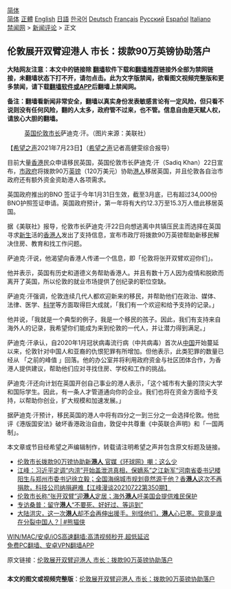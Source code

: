  <!-- 面包屑导航 --> <div class="breadcrumb"><!-- GTranslate: https://gtranslate.io/ -->  <div class="switcher notranslate">  <div class="selected">  <a href="#" onclick="return false;"> 简体</a>  </div>  <div class="option">  <a href="https://www.bannedbook.org" onclick="doGTranslate('zh-CN|zh-CN');jQuery('div.switcher div.selected a').html(jQuery(this).html());return false;" title="简体中文" class="nturl selected"> 简体</a>  <a href="https://www.bannedbook.org/zh-tw/" onclick="doGTranslate('zh-CN|zh-TW');jQuery('div.switcher div.selected a').html(jQuery(this).html());return false;" title="繁體中文" class="nturl"> 正體</a>  <a href="https://www.bannedbook.org/en/" onclick="doGTranslate('zh-CN|en');jQuery('div.switcher div.selected a').html(jQuery(this).html());return false;" title="English" class="nturl"> English</a>  <a href="https://www.bannedbook.org/ja/" onclick="doGTranslate('zh-CN|ja');jQuery('div.switcher div.selected a').html(jQuery(this).html());return false;" title="日本語" class="nturl"> 日語</a>  <a href="https://www.bannedbook.org/ko/" onclick="doGTranslate('zh-CN|ko');jQuery('div.switcher div.selected a').html(jQuery(this).html());return false;" title="한국어" class="nturl"> 한국어</a>  <a href="https://www.bannedbook.org/de/" onclick="doGTranslate('zh-CN|de');jQuery('div.switcher div.selected a').html(jQuery(this).html());return false;" title="Deutsch" class="nturl"> Deutsch</a>  <a href="https://www.bannedbook.org/fr/" onclick="doGTranslate('zh-CN|fr');jQuery('div.switcher div.selected a').html(jQuery(this).html());return false;" title="Français" class="nturl"> Français</a>  <a href="https://www.bannedbook.org/ru/" onclick="doGTranslate('zh-CN|ru');jQuery('div.switcher div.selected a').html(jQuery(this).html());return false;" title="Русский" class="nturl"> Русский</a>  <a href="https://www.bannedbook.org/es/" onclick="doGTranslate('zh-CN|es');jQuery('div.switcher div.selected a').html(jQuery(this).html());return false;" title="Español" class="nturl"> Español</a>  <a href="https://www.bannedbook.org/it/" onclick="doGTranslate('zh-CN|it');jQuery('div.switcher div.selected a').html(jQuery(this).html());return false;" title="Italiano" class="nturl"> Italiano</a>  </div>  </div>      <div class='breadcrumb-sub'><!-- Breadcrumb NavXT 6.3.0 --> <a href="https://www.bannedbook.org/" class="home">禁闻网</a> &gt; <a href="https://www.bannedbook.org/bnews/comments/" class="category">新闻评论</a> &gt; 正文</div></div><h2>伦敦展开双臂迎港人 市长：拨款90万英镑协助落户</h2> <p class="notice"><b>大陆网友注意：本文中的链接除 <a href="https://github.com/bannedbook/fanqiang" >翻墙</a>软件下载和<a href="https://github.com/killgcd/justmysocks/blob/master/README.md">翻墙推荐</a>链接外全部为禁网链接，未翻墙状态下打不开，请勿点击。此为文字版禁闻，欲看图文视频完整版和更多禁闻，请下载<a href="https://github.com/bannedbook/fanqiang">翻墙软件或APP</a>后翻墙上禁闻网。</p><p>备注：翻墙看新闻非常安全，翻墙以真实身份发表敏感言论有一定风险，但只看不说则没有任何风险，翻的人太多，政府管不过来，也不管。信息自由是天赋人权，请放心大胆的翻墙。</b></p>  <div class="entry"> <figure> <p><figcaption><a href="https://www.bannedbook.org/bnews/tag/%e8%8b%b1%e5%9b%bd/" class="st_tag internal_tag" rel="tag" title="标签 英国 下的日志">英国</a><a href="https://www.bannedbook.org/bnews/tag/%e4%bc%a6%e6%95%a6/" class="st_tag internal_tag" rel="tag" title="标签 伦敦 下的日志">伦敦</a><a href="https://www.bannedbook.org/bnews/tag/%e5%b8%82%e9%95%bf/" class="st_tag internal_tag" rel="tag" title="标签 市长 下的日志">市长</a>萨迪克·汗。（图片来源：美联社）</figcaption></figure> <p>【<span class='wp_keywordlink_affiliate'><a href="https://www.soundofhope.org" title="希望之声" target="_blank">希望之声</a></span>2021年7月23日】（<a href="https://www.bannedbook.org/bnews/tag/%e5%b8%8c%e6%9c%9b%e4%b9%8b%e5%a3%b0/" class="st_tag internal_tag" rel="tag" title="标签 希望之声 下的日志">希望之声</a>记者高健雯综合报导）</p> <p>目前大量<a href="https://www.bannedbook.org/bnews/tag/%e9%a6%99%e6%b8%af/" class="st_tag internal_tag" rel="tag" title="标签 香港 下的日志">香港</a>民众申请移民英国，英国伦敦市长萨迪克·汗（Sadiq Khan）22日宣布，<a href="https://www.bannedbook.org/bnews/tag/%E5%B8%82%E6%94%BF%E5%BA%9C/" class="st_tag internal_tag" rel="tag" title="标签 市政府 下的日志">市政府</a>将拨款90万<a href="https://www.bannedbook.org/bnews/tag/%E8%8B%B1%E9%95%91/" class="st_tag internal_tag" rel="tag" title="标签 英镑 下的日志">英镑</a>（120万美元）协助<a href="https://www.bannedbook.org/bnews/tag/%e6%b8%af%e4%ba%ba/" class="st_tag internal_tag" rel="tag" title="标签 港人 下的日志">港人</a>移居英国，并且伦敦各自治市政府还有额外资金资助港人各项需求。</p> <p>英国政府推出的BNO 签证于今年1月31日生效，截至3月底，已有超过34,000份BNO护照签证申请。英国政府预计，第一年将有大约12.3万至15.3万人借此移居英国。</p>  <p>据《美联社》报导，伦敦市长萨迪克·汗22日向想逃离中共镇压民主而选择在英国寻求<span class='wp_keywordlink'><a href="https://www.bannedbook.org/forum2/topic1642.html" title="正见网《新生》" target="_blank">新生</a></span>活的<a href="https://www.bannedbook.org/bnews/tag/%E9%A6%99%E6%B8%AF%E4%BA%BA/" class="st_tag internal_tag" rel="tag" title="标签 香港人 下的日志">香港人</a>发出了支持信息，宣布市政厅将拨款90万英镑帮助新移民解决住房、教育和找工作问题。</p> <p>萨迪克·汗说，他渴望向香港人传递一个信息，即「伦敦将张开双臂欢迎你们」。</p> <p>他并表示，英国有历史和道德义务帮助香港人。并且有数十万人因为疫情和脱欧而离开了英国，所以伦敦的就业市场提供了创纪录的职位空缺。</p>  <p>萨迪克·汗强调，伦敦连续几代人都欢迎新来的移民，并帮助他们在政治、媒体、法律、医学、<span class='wp_keywordlink'><a href="https://www.bannedbook.org/forum11/topic309.html" title="禁片：“科学”的棍子" target="_blank">科学</a></span>等方面取得巨大成就，「我们有一个欢迎和给予支持的记录。」</p> <p>他并说，「我就是一个典型的例子，我是一个移民的孩子。因此，我们有支持来自海外人的记录，我希望你们能成为来到伦敦的一代人，并让潜力得到满足。」</p> <p>萨迪克·汗承认，自2020年1月冠状病毒流行病（中共病毒）首次从<span class='wp_keywordlink_affiliate'><a href="https://www.bannedbook.org/" title="中国" target="_blank">中国</a></span>开始蔓延以来，伦敦针对中国人和亚裔的仇恨犯罪有所增加。但他表示，此类犯罪的数量已经从 「之前的峰值 」回落。他的办公室并将利用政府资金与社区团体合作，为香港人提供建议，帮助他们应对寻找住房、学校和工作的挑战。</p>  <p>萨迪克·汗还向计划在英国开创自己事业的港人表示，「这个城市有大量的顶尖大学和国际学生。因此，有一条人才管道通向你的企业。我们也将在资金方面给予支持，以帮助你创业，扩大规模和加速发展。」</p> <p>据萨迪克·汗预计，移民英国的港人中将有四分之一到三分之一会选择伦敦。他批评《港版国安法》破坏香港政治自由，敦促中共尊重《中英联合声明》和「一国两制」。</p> <p>本文章或节目经希望之声编辑制作，转载请注明希望之声并包含原文标题及链接。 </p>  <ul class='op-related-articles' title='相关阅读'> <li><a href='https://www.bannedbook.org/bnews/comments/20210723/1592713.html' target='_blank'>伦敦市长拨款90万镑协助新<b>港人</b> 官媒《环球网》嘲：这么少</a></li> <li><a href='https://www.bannedbook.org/bnews/cbnews/20210723/1592637.html' target='_blank'>江峰：习近平定调“内涝”开始盖泄洪真相，保嫡系”之江新军“河南省委书记楼阳生与郑州市委书记徐立毅；全国海绵城市规划竟然源于他？香<b>港人</b>这次不再捐款，科技公司纳捐避难【江峰漫谈20210722第350期】</a></li> <li><a href='https://www.bannedbook.org/bnews/headline/20210723/1592437.html' target='_blank'>伦敦市长称“张开双臂”迎<b>港人</b>定居；海外<b>港人</b>吁美国会提供难民保护</a></li> <li><a href='https://www.bannedbook.org/bnews/renquan/20210722/1592139.html' target='_blank'>专访桑普：留守<b>港人</b>“不要死、好好过、等运到”</a></li> <li><a href='https://www.bannedbook.org/bnews/comments/20210722/1592038.html' target='_blank'>大陆洪灾，这一次<b>港人</b>却不会再伸出援手。别怪他们，<b>港人</b>心已寒。究竟是谁在分裂中国人？│#熊猫侠</a></li> </ul> <p class="texttj"> <a href="https://github.com/bannedbook/fanqiang/wiki/V2ray%E6%9C%BA%E5%9C%BA" target="_blank">WIN/MAC/安卓/iOS高速翻墙:高清视频秒开,超低延迟</a><br/> <a href="https://github.com/bannedbook/fanqiang/wiki/%E7%A6%81%E9%97%BB%E7%BD%91%E5%AE%89%E5%8D%93%E7%BF%BB%E5%A2%99%E6%96%B0%E9%97%BBAPP" target="_blank">免费PC翻墙、安卓VPN翻墙APP</a></p><p>原文链接：<a class="src_link"  href="https://www.soundofhope.org/post/528503" target="_blank">伦敦展开双臂迎港人 市长：拨款90万英镑协助落户</a></p><a name='sharetosocial'></a>  <div style="margin-bottom:5px;padding-bottom:5px;clear:both"> <div id="archive-pix-1" class="banner-ads"> <!-- AuctionX Display platform tag START --> <div id="26318x728x90x621x_ADSLOT2" clicktrack="%%CLICK_URL_ESC%%"></div> <!-- AuctionX Display platform tag END --> </div> <div id="archive-pix-2" class="banner-ads"> <!-- AuctionX Display platform tag START --> <div id="26315x300x250x621x_ADSLOT2" clicktrack="%%CLICK_URL_ESC%%"></div> <!-- AuctionX Display platform tag END --> </div> </div>  <div id="archive-pix-1" class="banner-ads"> <!-- AuctionX Display platform tag START --> <div id="26318x728x90x621x_ADSLOT3" clicktrack="%%CLICK_URL_ESC%%"></div> <!-- AuctionX Display platform tag END --> </div> <div><b>本文的图文或视频完整版</b>：<a href='https://www.bannedbook.org/bnews/comments/20210723/1592752.html'>伦敦展开双臂迎港人 市长：拨款90万英镑协助落户</a></div>  </div><!--END ENTRY--> 